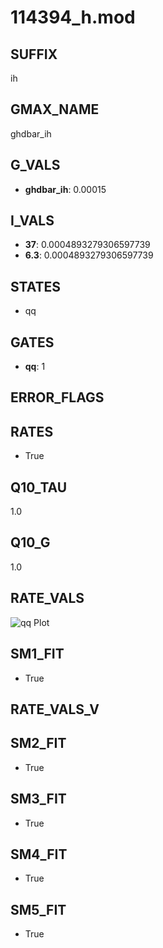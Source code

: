 # 114394_h.mod

## SUFFIX

ih

## GMAX_NAME

ghdbar_ih

## G_VALS

- **ghdbar_ih**: 0.00015

## I_VALS

- **37**: 0.0004893279306597739
- **6.3**: 0.0004893279306597739

## STATES

- qq

## GATES

- **qq**: 1

## ERROR_FLAGS


## RATES

- True

## Q10_TAU

1.0

## Q10_G

1.0

## RATE_VALS

![qq Plot](/Users/pbozelos/Dropbox/icg-Chai-Panos/supermodels/output_markdown_files/IH/114394_h.mod/images/qq.png)

## SM1_FIT

- True

## RATE_VALS_V

## SM2_FIT

- True

## SM3_FIT

- True

## SM4_FIT

- True

## SM5_FIT

- True

